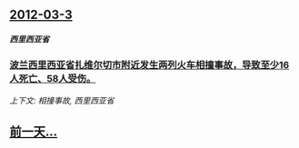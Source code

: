 ## [2012-03-3](/news/2012/03/3/index.md)

##### 西里西亚省
### [波兰西里西亚省扎维尔切市附近发生两列火车相撞事故，导致至少16人死亡、58人受伤。](/news/2012/03/3/波兰西里西亚省扎维尔切市附近发生两列火车相撞事故-导致至少16人死亡-58人受伤.md)
_上下文: 相撞事故, 西里西亚省_

## [前一天...](/news/2012/02/28/index.md)

